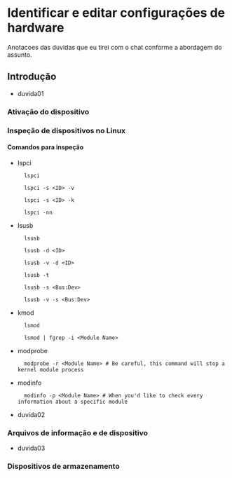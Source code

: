 # Identificar e editar configurações de hardware

Anotacoes das duvidas que eu tirei com o chat conforme a abordagem do assunto.

## Introdução

- duvida01

### Ativação do dispositivo

### Inspeção de dispositivos no Linux

#### Comandos para inspeção

- lspci

        lspci

        lspci -s <ID> -v

        lspci -s <ID> -k

        lspci -nn

- lsusb

        lsusb
        
        lsusb -d <ID>

        lsusb -v -d <ID>

        lsusb -t

        lsusb -s <Bus:Dev>

        lsusb -v -s <Bus:Dev>

- kmod

        lsmod

        lsmod | fgrep -i <Module Name>

- modprobe

        modprobe -r <Module Name> # Be careful, this command will stop a kernel module process

- modinfo

        modinfo -p <Module Name> # When you'd like to check every information about a specific module

- duvida02

### Arquivos de informação e de dispositivo

- duvida03

### Dispositivos de armazenamento
